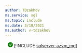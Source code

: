 ```yaml
---
author: TDzakhov
ms.service: sql
ms.topic: include
ms.date: 3/10/2021
ms.author: v-tdzakhov
---
```


![Yes](../media/yes-icon.png)[!INCLUDE [sqlserver-azvm_md](../sqlserver-azvm_md.md)]